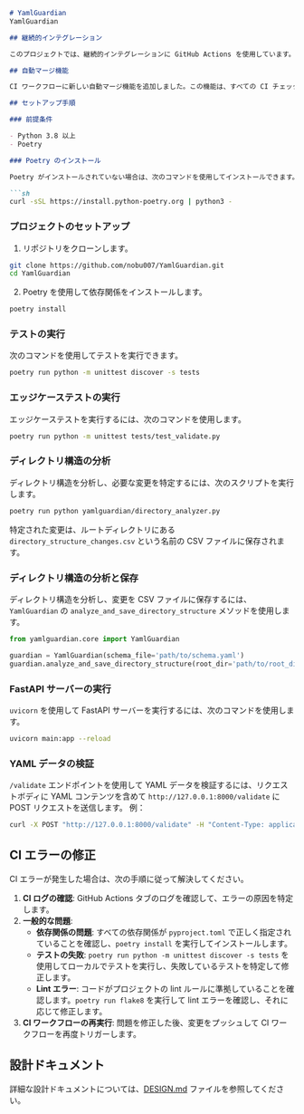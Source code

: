 ```markdown
# YamlGuardian
YamlGuardian

## 継続的インテグレーション

このプロジェクトでは、継続的インテグレーションに GitHub Actions を使用しています。CI ワークフローは、`.github/workflows/ci.yml` ファイルで定義されています。これは、すべてのプッシュおよびプルリクエストでテストを実行し、コードベースが安定した状態を維持するようにします。

## 自動マージ機能

CI ワークフローに新しい自動マージ機能を追加しました。この機能は、すべての CI チェックが成功した場合に、プルリクエストを自動的にマージします。自動マージプロセスは、`peter-evans/merge` GitHub Action によって処理されます。これにより、すべてのチェックに合格した PR のみがマージされ、コードベースの安定性が維持されます。

## セットアップ手順

### 前提条件

- Python 3.8 以上
- Poetry

### Poetry のインストール

Poetry がインストールされていない場合は、次のコマンドを使用してインストールできます。

```sh
curl -sSL https://install.python-poetry.org | python3 -
```

### プロジェクトのセットアップ

1. リポジトリをクローンします。

```sh
git clone https://github.com/nobu007/YamlGuardian.git
cd YamlGuardian
```

2. Poetry を使用して依存関係をインストールします。

```sh
poetry install
```

### テストの実行

次のコマンドを使用してテストを実行できます。

```sh
poetry run python -m unittest discover -s tests
```

### エッジケーステストの実行

エッジケーステストを実行するには、次のコマンドを使用します。

```sh
poetry run python -m unittest tests/test_validate.py
```

### ディレクトリ構造の分析

ディレクトリ構造を分析し、必要な変更を特定するには、次のスクリプトを実行します。

```sh
poetry run python yamlguardian/directory_analyzer.py
```

特定された変更は、ルートディレクトリにある `directory_structure_changes.csv` という名前の CSV ファイルに保存されます。

### ディレクトリ構造の分析と保存

ディレクトリ構造を分析し、変更を CSV ファイルに保存するには、`YamlGuardian` の `analyze_and_save_directory_structure` メソッドを使用します。

```python
from yamlguardian.core import YamlGuardian

guardian = YamlGuardian(schema_file='path/to/schema.yaml')
guardian.analyze_and_save_directory_structure(root_dir='path/to/root_dir', csv_file='path/to/output.csv')
```

### FastAPI サーバーの実行

`uvicorn` を使用して FastAPI サーバーを実行するには、次のコマンドを使用します。

```sh
uvicorn main:app --reload
```

### YAML データの検証

`/validate` エンドポイントを使用して YAML データを検証するには、リクエストボディに YAML コンテンツを含めて `http://127.0.0.1:8000/validate` に POST リクエストを送信します。 例：

```sh
curl -X POST "http://127.0.0.1:8000/validate" -H "Content-Type: application/json" -d '{"yaml_content": "name: John\nage: 30"}'
```

## CI エラーの修正

CI エラーが発生した場合は、次の手順に従って解決してください。

1. **CI ログの確認**: GitHub Actions タブのログを確認して、エラーの原因を特定します。
2. **一般的な問題**:
   - **依存関係の問題**: すべての依存関係が `pyproject.toml` で正しく指定されていることを確認し、`poetry install` を実行してインストールします。
   - **テストの失敗**: `poetry run python -m unittest discover -s tests` を使用してローカルでテストを実行し、失敗しているテストを特定して修正します。
   - **Lint エラー**: コードがプロジェクトの lint ルールに準拠していることを確認します。`poetry run flake8` を実行して lint エラーを確認し、それに応じて修正します。
3. **CI ワークフローの再実行**: 問題を修正した後、変更をプッシュして CI ワークフローを再度トリガーします。

## 設計ドキュメント

詳細な設計ドキュメントについては、[DESIGN.md](DESIGN.md) ファイルを参照してください。
```